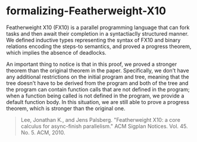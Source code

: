# formalizing-Featherweight-X10

Featherweight X10 (FX10) is a parallel programming language that can fork tasks and then await their completion in a syntactiaclly structured manner. We defined inductive types representing the syntax of FX10 and binary relations encoding the steps-to semantics, and proved a progress theorem, which implies the absence of deadlocks.

An important thing to notice is that in this proof, we proved a stronger theorem than the original theorem in the paper. Specifically, we don't have any additional restrictions on the initial program and tree, meaning that the tree doesn't have to be derived from the program and both of the tree and the program can contain function calls that are not defined in the program; when a function being called is not defined in the program, we provide a default function body. In this situation, we are still able to prove a progress theorem, which is stronger than the original one.

> Lee, Jonathan K., and Jens Palsberg. "Featherweight X10: a core calculus for async-finish parallelism." ACM Sigplan Notices. Vol. 45. No. 5. ACM, 2010.
